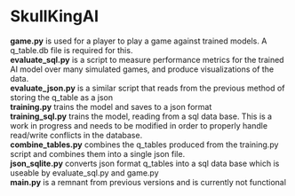 # SkullKingAI
__game.py__ is used for a player to play a game against trained models. A q_table.db file is required for this.<br />
__evaluate_sql.py__ is a script to measure performance metrics for the trained AI model over many simulated games, and produce visualizations of the data.<br />
__evaluate_json.py__ is a similar script that reads from the previous method of storing the q_table as a json<br />
__training.py__ trains the model and saves to a json format<br />
__training_sql.py__ trains the model, reading from a sql data base. This is a work in progress and needs to be modified in order to properly handle read/write conflicts in the database.<br />
__combine_tables.py__ combines the q_tables produced from the training.py script and combines them into a single json file.<br />
__json_sqlite.py__ converts json format q_tables into a sql data base which is useable by evaluate_sql.py and game.py<br />
__main.py__ is a remnant from previous versions and is currently not functional<br />
